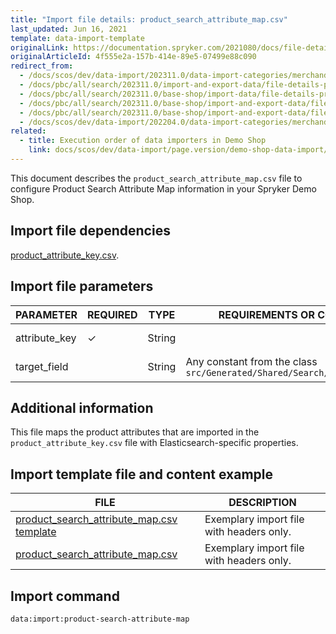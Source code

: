 ```yaml
---
title: "Import file details: product_search_attribute_map.csv"
last_updated: Jun 16, 2021
template: data-import-template
originalLink: https://documentation.spryker.com/2021080/docs/file-details-product-search-attribute-mapcsv
originalArticleId: 4f555e2a-157b-414e-89e5-07499e88c090
redirect_from:
  - /docs/scos/dev/data-import/202311.0/data-import-categories/merchandising-setup/product-merchandising/file-details-product-search-attribute-map.csv.html
  - /docs/pbc/all/search/202311.0/import-and-export-data/file-details-product-search-attribute-map.csv.html
  - /docs/pbc/all/search/202311.0/base-shop/import-data/file-details-product-search-attribute-map.csv.html
  - /docs/pbc/all/search/202311.0/base-shop/import-and-export-data/file-details-product-search-attribute-map.csv.html
  - /docs/pbc/all/search/202311.0/base-shop/import-and-export-data/file-details-product-search-attribute-map.csv.html
  - /docs/scos/dev/data-import/202204.0/data-import-categories/merchandising-setup/product-merchandising/file-details-product-search-attribute-map.csv.html
related:
  - title: Execution order of data importers in Demo Shop
    link: docs/scos/dev/data-import/page.version/demo-shop-data-import/execution-order-of-data-importers-in-demo-shop.html
---
```


This document describes the `product_search_attribute_map.csv` file to configure Product Search Attribute Map information in your Spryker Demo Shop.

## Import file dependencies

[product_attribute_key.csv](/docs/scos/dev/data-import/{{page.version}}/data-import-categories/catalog-setup/products/file-details-product-attribute-key.csv.html).

## Import file parameters

| PARAMETER | REQUIRED | TYPE | REQUIREMENTS OR COMMENTS | DESCRIPTION |
| --- | --- | --- | --- | --- |
| attribute_key | &check; | String |  | Identifier of an attribute. |
| target_field |  | String | Any constant from the class `src/Generated/Shared/Search/PageIndexMap.php` | Elasticsearch property. |


## Additional information

This file maps the product attributes that are imported in the `product_attribute_key.csv` file with Elasticsearch-specific properties.

## Import template file and content example

| FILE | DESCRIPTION |
| --- | --- |
| [product_search_attribute_map.csv template](https://spryker.s3.eu-central-1.amazonaws.com/docs/Developer+Guide/Back-End/Data+Manipulation/Data+Ingestion/Data+Import/Data+Import+Categories/Merchandising+Setup/Product+Merchandising/Template+product_search_attribute_map.csv) | Exemplary import file with headers only. |
| [product_search_attribute_map.csv](https://spryker.s3.eu-central-1.amazonaws.com/docs/Developer+Guide/Back-End/Data+Manipulation/Data+Ingestion/Data+Import/Data+Import+Categories/Merchandising+Setup/Product+Merchandising/product_search_attribute_map.csv) | Exemplary import file with headers only. |


## Import command

```bash
data:import:product-search-attribute-map
```
